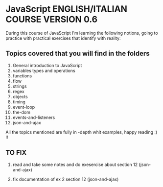 # JavaScript ENGLISH/ITALIAN COURSE VERSION 0.6

During this course of JavaScript I'm learning the following notions, going to practice with practical exercises that identify with reality:

## Topics covered that you will find in the folders

1.  General introduction to JavaScript
2.  variables types and operations
3.  functions
4.  flow
5.  strings
6.  regex
7.  objects
8.  timing
9.  event-loop
10. the-dom
11. events-and-listeners
12. json-and-ajax

All the topics mentioned are fully in -depth whit examples, happy reading :) !!

## TO FIX

1. read and take some notes and do exesercise about section 12 (json-and-ajax)

2. fix documentation of ex 2 section 12 (json-and-ajax)